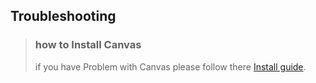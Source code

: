 ## Troubleshooting
> ### how to Install Canvas
> if you have Problem with Canvas please follow there [Install guide](https://github.com/Automattic/node-canvas/wiki/_pages).
